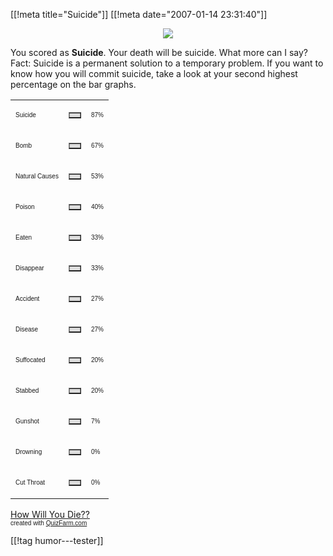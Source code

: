 [[!meta  title="Suicide"]]
[[!meta  date="2007-01-14 23:31:40"]]
<div align="center"><td><img src="http://quizfarm.com/images/1109469197Suicide.jpg" /></td></div>

You scored as <b>Suicide</b>. Your death will be suicide. What more can I say? Fact: Suicide is a permanent solution to a temporary problem. If you want to know how you will commit suicide, take a look at your second highest percentage on the bar graphs.

<table border='0' width='300' cellspacing='0' cellpadding='0'><tr><td><p><font face='Arial' size='1'>Suicide</font></p></td><td><table border='1' cellpadding='0' cellspacing='0' width='87' bgcolor='#dddddd'><tr><td></td></tr></table></td><td><font face='Arial' size='1'>87%</font></td></tr><tr><td><p><font face='Arial' size='1'>Bomb</font></p></td><td><table border='1' cellpadding='0' cellspacing='0' width='67' bgcolor='#dddddd'><tr><td></td></tr></table></td><td><font face='Arial' size='1'>67%</font></td></tr><tr><td><p><font face='Arial' size='1'>Natural Causes</font></p></td><td><table border='1' cellpadding='0' cellspacing='0' width='53' bgcolor='#dddddd'><tr><td></td></tr></table></td><td><font face='Arial' size='1'>53%</font></td></tr><tr><td><p><font face='Arial' size='1'>Poison</font></p></td><td><table border='1' cellpadding='0' cellspacing='0' width='40' bgcolor='#dddddd'><tr><td></td></tr></table></td><td><font face='Arial' size='1'>40%</font></td></tr><tr><td><p><font face='Arial' size='1'>Eaten</font></p></td><td><table border='1' cellpadding='0' cellspacing='0' width='33' bgcolor='#dddddd'><tr><td></td></tr></table></td><td><font face='Arial' size='1'>33%</font></td></tr><tr><td><p><font face='Arial' size='1'>Disappear</font></p></td><td><table border='1' cellpadding='0' cellspacing='0' width='33' bgcolor='#dddddd'><tr><td></td></tr></table></td><td><font face='Arial' size='1'>33%</font></td></tr><tr><td><p><font face='Arial' size='1'>Accident</font></p></td><td><table border='1' cellpadding='0' cellspacing='0' width='27' bgcolor='#dddddd'><tr><td></td></tr></table></td><td><font face='Arial' size='1'>27%</font></td></tr><tr><td><p><font face='Arial' size='1'>Disease</font></p></td><td><table border='1' cellpadding='0' cellspacing='0' width='27' bgcolor='#dddddd'><tr><td></td></tr></table></td><td><font face='Arial' size='1'>27%</font></td></tr><tr><td><p><font face='Arial' size='1'>Suffocated</font></p></td><td><table border='1' cellpadding='0' cellspacing='0' width='20' bgcolor='#dddddd'><tr><td></td></tr></table></td><td><font face='Arial' size='1'>20%</font></td></tr><tr><td><p><font face='Arial' size='1'>Stabbed</font></p></td><td><table border='1' cellpadding='0' cellspacing='0' width='20' bgcolor='#dddddd'><tr><td></td></tr></table></td><td><font face='Arial' size='1'>20%</font></td></tr><tr><td><p><font face='Arial' size='1'>Gunshot</font></p></td><td><table border='1' cellpadding='0' cellspacing='0' width='7' bgcolor='#dddddd'><tr><td></td></tr></table></td><td><font face='Arial' size='1'>7%</font></td></tr><tr><td><p><font face='Arial' size='1'>Drowning</font></p></td><td><table border='1' cellpadding='0' cellspacing='0' width='0' bgcolor='#dddddd'><tr><td></td></tr></table></td><td><font face='Arial' size='1'>0%</font></td></tr><tr><td><p><font face='Arial' size='1'>Cut Throat</font></p></td><td><table border='1' cellpadding='0' cellspacing='0' width='0' bgcolor='#dddddd'><tr><td></td></tr></table></td><td><font face='Arial' size='1'>0%</font></td></tr></table>

<a href='http://quizfarm.com/test.php?q_id=8960'>How Will You Die??</a><br  /><font face='Arial' size='1'>created with <a href='http://quizfarm.com'>QuizFarm.com</a></font>

[[!tag  humor---tester]]